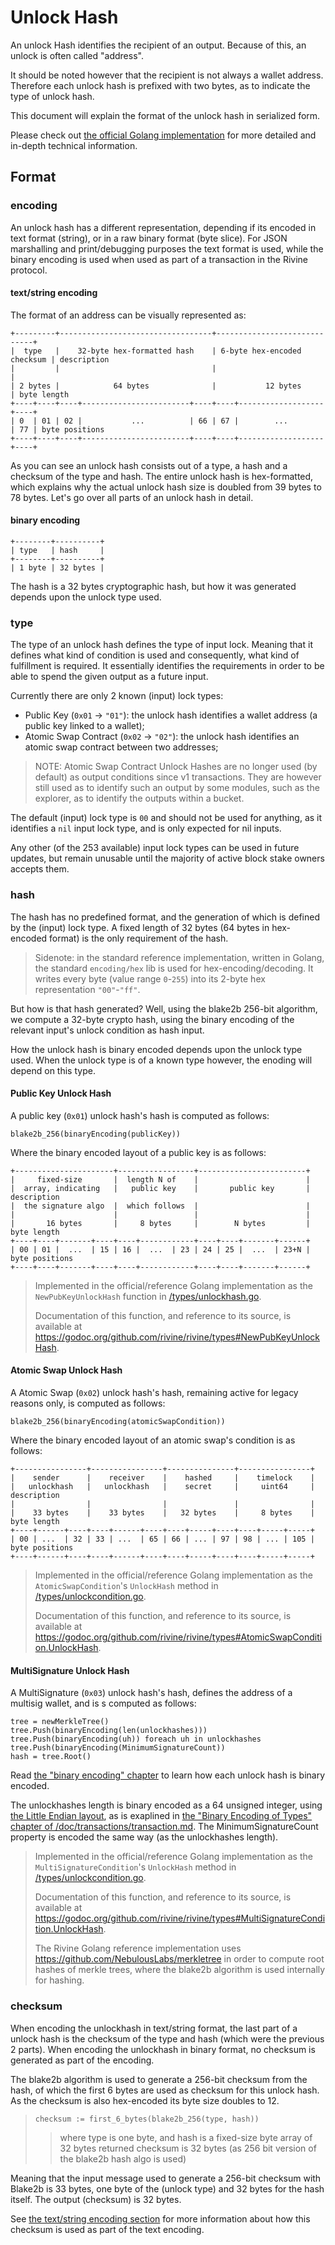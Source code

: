# Unlock Hash

An unlock Hash identifies the recipient of an output.
Because of this, an unlock is often called "address".

It should be noted however that the recipient is not always a wallet address.
Therefore each unlock hash is prefixed with two bytes,
as to indicate the type of unlock hash.

This document will explain the format of the unlock hash in serialized form.

Please check out [the official Golang implementation](/types/unlockhash.go) for
more detailed and in-depth technical information.

## Format

### encoding

An unlock hash has a different representation, depending if its encoded in text format (string),
or in a raw binary format (byte slice). For JSON marshalling and print/debugging purposes the text format is used,
while the binary encoding is used when used as part of a transaction in the Rivine protocol.

#### text/string encoding

The format of an address can be visually represented as:

```plain
+---------+----------------------------------+-----------------------------+
|  type   |    32-byte hex-formatted hash    | 6-byte hex-encoded checksum | description
|         |                                  |                             |
| 2 bytes |            64 bytes              |           12 bytes          | byte length
+----+----+----+------------------------+----+----+-------------------+----+
| 0  | 01 | 02 |           ...          | 66 | 67 |        ...        | 77 | byte positions
+----+----+----+------------------------+----+----+-------------------+----+
```

As you can see an unlock hash consists out of a type, a hash and a checksum of the type and hash.
The entire unlock hash is hex-formatted, which explains why the actual unlock hash size
is doubled from 39 bytes to 78 bytes. Let's go over all parts of an unlock hash in detail.

#### binary encoding

```plain
+--------+----------+
| type   | hash     |
+--------+----------+
| 1 byte | 32 bytes |
```

The hash is a 32 bytes cryptographic hash,
but how it was generated depends upon the unlock type used.

### type

The type of an unlock hash defines the type of input lock.
Meaning that it defines what kind of condition is used and consequently,
what kind of fulfillment is required. It essentially identifies the requirements
in order to be able to spend the given output as a future input.

Currently there are only 2 known (input) lock types:

+ Public Key (`0x01` -> `"01"`): the unlock hash identifies a wallet address (a public key linked to a wallet);
+ Atomic Swap Contract (`0x02` -> `"02"`): the unlock hash identifies an atomic swap contract between two addresses;

> NOTE: Atomic Swap Contract Unlock Hashes are no longer used (by default) as output conditions since v1 transactions.
> They are however still used as to identify such an output by some modules, such as the explorer,
> as to identify the outputs within a bucket.

The default (input) lock type is `00` and should not be used for anything,
as it identifies a `nil` input lock type, and is only expected for nil inputs.

Any other (of the 253 available) input lock types can be used in future updates,
but remain unusable until the majority of active block stake owners accepts them.

### hash

The hash has no predefined format, and the generation of which is defined by the (input) lock type.
A fixed length of 32 bytes (64 bytes in hex-encoded format) is the only requirement of the hash.

> Sidenote: in the standard reference implementation, written in Golang,
> the standard  `encoding/hex` lib is used for hex-encoding/decoding.
> It writes every byte (value range `0`-`255`) into
> its 2-byte hex representation `"00"`-`"ff"`.

But how is that hash generated? Well, using the blake2b 256-bit algorithm,
we compute a 32-byte crypto hash, using the binary encoding of
the relevant input's unlock condition as hash input.

How the unlock hash is binary encoded depends upon the unlock type used.
When the unlock type is of a known type however, the enoding will depend on this type.

#### Public Key Unlock Hash

A public key (`0x01`) unlock hash's hash is computed as follows:

```plain
blake2b_256(binaryEncoding(publicKey))
```

Where the binary encoded layout of a public key is as follows:

```plain
+----------------------+-----------------+------------------------+
|     fixed-size       |  length N of    |                        |
|  array, indicating   |   public key    |       public key       | description
|  the signature algo  |  which follows  |                        |
|                      |                 |                        |
|       16 bytes       |     8 bytes     |        N bytes         | byte length
+----+----+-------+----+----+------------+----+----+-------+------+
| 00 | 01 |  ...  | 15 | 16 |  ...  | 23 | 24 | 25 |  ...  | 23+N | byte positions
+----+----+-------+----+----+------------+----+----+-------+------+
```

> Implemented in the official/reference Golang implementation
> as the `NewPubKeyUnlockHash` function in [/types/unlockhash.go](/types/unlockhash.go).
>
> Documentation of this function, and reference to its source,
> is available at <https://godoc.org/github.com/rivine/rivine/types#NewPubKeyUnlockHash>.

#### Atomic Swap Unlock Hash

A Atomic Swap (`0x02`) unlock hash's hash,
remaining active for legacy reasons only, is computed as follows:

```plain
blake2b_256(binaryEncoding(atomicSwapCondition))
```

Where the binary encoded layout of an atomic swap's condition is as follows:

```plain
+----------------+----------------+---------------+----------------+
|    sender      |    receiver    |    hashed     |    timelock    |
|   unlockhash   |   unlockhash   |    secret     |     uint64     | description
|                |                |               |                |
|    33 bytes    |    33 bytes    |   32 bytes    |     8 bytes    | byte length
+----+------+----+----+------+----+----+-----+----+----+-----+-----+
| 00 | ...  | 32 | 33 | ...  | 65 | 66 | ... | 97 | 98 | ... | 105 | byte positions
+----+------+----+----+------+----+----+-----+----+----+-----+-----+
```

> Implemented in the official/reference Golang implementation
> as the `AtomicSwapCondition`'s `UnlockHash` method in [/types/unlockcondition.go](/types/unlockcondition.go).
>
> Documentation of this function, and reference to its source,
> is available at <https://godoc.org/github.com/rivine/rivine/types#AtomicSwapCondition.UnlockHash>.

#### MultiSignature Unlock Hash

A MultiSignature (`0x03`) unlock hash's hash,
defines the address of a multisig wallet, and is s computed as follows:

```plain
tree = newMerkleTree()
tree.Push(binaryEncoding(len(unlockhashes)))
tree.Push(binaryEncoding(uh)) foreach uh in unlockhashes
tree.Push(binaryEncoding(MinimumSignatureCount))
hash = tree.Root()
```

Read [the "binary encoding" chapter](#binary-encoding) to learn how each unlock hash is binary encoded.

The unlockhashes length is binary encoded as a 64 unsigned integer, using [the Little Endian layout][litend],
as is exaplined in [the "Binary Encoding of Types" chapter of /doc/transactions/transaction.md](/doc/transactions/transaction.md#binary-encoding-of-types).
The MinimumSignatureCount property is encoded the same way (as the unlockhashes length).

> Implemented in the official/reference Golang implementation
> as the `MultiSignatureCondition`'s `UnlockHash` method in [/types/unlockcondition.go](/types/unlockcondition.go).
>
> Documentation of this function, and reference to its source,
> is available at <https://godoc.org/github.com/rivine/rivine/types#MultiSignatureCondition.UnlockHash>.
>
> The Rivine Golang reference implementation uses
> <https://github.com/NebulousLabs/merkletree> in order to compute root hashes of merkle trees,
> where the blake2b algorithm is used internally for hashing.

### checksum

When encoding the unlockhash in text/string format,
the last part of a unlock hash is the checksum of the type and hash (which were the previous 2 parts).
When encoding the unlockhash in binary format, no checksum is generated as part of the encoding.

The blake2b algorithm is used to generate a 256-bit checksum from the hash, of which the first 6 bytes are used
as checksum for this unlock hash. As the checksum is also hex-encoded its byte size doubles to 12.

> ```plain
> checksum := first_6_bytes(blake2b_256(type, hash))
> ```
> > where type is one byte, and hash is a fixed-size byte array of 32 bytes
> > returned checksum is 32 bytes (as 256 bit version of the blake2b hash algo is used)

Meaning that the input message used to generate a 256-bit checksum with Blake2b is 33 bytes,
one byte of the (unlock type) and 32 bytes for the hash itself. The output (checksum) is 32 bytes.

See [the text/string encoding section](#text/string-encoding) for more information about
how this checksum is used as part of the text encoding.

[litend]: https://en.wikipedia.org/wiki/Endianness#Little-endian
